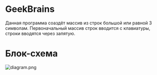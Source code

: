# GeekBrains
Данная программа соаздёт массив из строк большой или равной 3 символам.
Первоначальный массив строк вводится с клавиатуры, строки вводятся через запятую.

# Блок-схема
![diagram.png](..%2F..%2F..%2FDownloads%2Fdiagram.png)